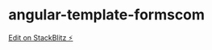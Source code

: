 # angular-template-formscom

[Edit on StackBlitz ⚡️](https://stackblitz.com/edit/angular-template-formscom)